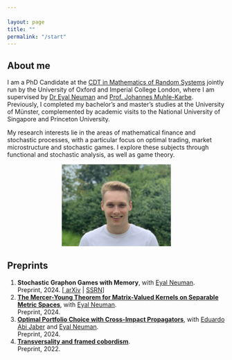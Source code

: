 ```yaml
---

layout: page
title: ""
permalink: "/start"
---
```


## About me
I am a PhD Candidate at the [CDT in Mathematics of Random Systems](https://www.randomsystems-cdt.ac.uk) jointly run by the University of Oxford and Imperial College London, where I am supervised by [Dr Eyal Neuman](https://eyaln13.wixsite.com/eyal-neuman) and [Prof. Johannes Muhle-Karbe](https://www.ma.imperial.ac.uk/~jmuhleka/). Previously, I completed my bachelor’s and master’s studies at the University of Münster, complemented by academic visits to the National University of Singapore and Princeton University.

My research interests lie in the areas of mathematical finance and stochastic processes, with a particular focus on optimal trading, market microstructure and stochastic games. I explore these subjects through functional and stochastic analysis, as well as game theory.

<div style="text-align:center;">
<img src="/assets/sturmius_tuschmann.jpg"  alt="" width="50%">
</div>

## Preprints

<ol>
  <li><b> Stochastic Graphon Games with Memory</b>, with <a href="https://eyaln13.wixsite.com/eyal-neuman">Eyal Neuman</a>.<br />
  Preprint, 2024. [<a href= "https://arxiv.org/abs/2411.05896"> arXiv</a> | <a href= "https://papers.ssrn.com/sol3/papers.cfm?abstract_id=5014424"> SSRN</a>]</li>
  <li><b><a href= "http://arxiv.org/abs/2403.18368"> The Mercer-Young Theorem for Matrix-Valued Kernels on Separable Metric Spaces</a></b>, with <a href="https://eyaln13.wixsite.com/eyal-neuman">Eyal Neuman</a>.<br />
  Preprint, 2024.</li>
  <li><b><a href= "https://papers.ssrn.com/sol3/papers.cfm?abstract_id=4759758"> Optimal Portfolio Choice with Cross-Impact Propagators</a></b>, with <a href="https://sites.google.com/view/abijabereduardo/">Eduardo Abi Jaber</a> and <a href="https://eyaln13.wixsite.com/eyal-neuman">Eyal Neuman</a>.<br />
  Preprint, 2024.</li>
  <li><b><a href="https://arxiv.org/abs/2208.10579">Transversality and framed cobordism</a></b>.<br />
  Preprint, 2022.</li>
</ol>


